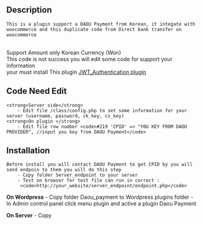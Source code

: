 ## Description
    This is a plugin support a DAOU Payment from Korean, it integate with woocommerce and this duplicate code from Direct bank transfer on woocommerce
<br>
    Support Amount only Korean Currency (Won)
<br>
    This code is not success you will edit some code for support your information
<br>
    <stong>your must install This plugin <a href="https://th.wordpress.org/plugins/jwt-authentication-for-wp-rest-api/"> JWT_Authentication plugin </a></stong>

## Code Need Edit
    <strong>Server side</strong>
        - Edit file /class/config.php to set some information for your server (username, password, ck_key, cs_key)
    <strong>On plugin </strong>
        - Edit file row number <code>#219 'CPID' => "YOU KEY FROM DAOU PROVIDER", //input you key from DAOU Payment</code>

## Installation
    Before install you will contact DAOU Payment to get CPID by you will send endpoin to them you will do this step
        - Copy folder Server_endpoint to your server
        - Test on browser for test file can run in correct :
         <code>http://your_website/server_endpoint/endpoint.php</code>

  <b>On Wordpress</b>
    - Copy folder Daou_payment to Wordpress plugins folder
    - In Admin control panel click menu plugin and active a plugin Daou Payment

  <b>On Server</b>
    - Copy

